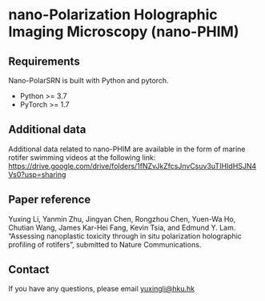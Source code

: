 # nano-Polarization Holographic Imaging Microscopy (nano-PHIM)

## Requirements
Nano-PolarSRN is built with Python and pytorch.

* Python >= 3.7
* PyTorch >= 1.7

## Additional data
Additional data related to nano-PHIM are available in the form of marine rotifer swimming videos at the following link: https://drive.google.com/drive/folders/1fNZvJkZfcsJnvCsuv3uTIHIdHSJN4Vs0?usp=sharing

## Paper reference
Yuxing Li, Yanmin Zhu, Jingyan Chen, Rongzhou Chen, Yuen-Wa Ho, Chutian Wang, James Kar-Hei Fang, Kevin Tsia, and Edmund Y. Lam.
“Assessing nanoplastic toxicity through in situ polarization holographic profiling of rotifers”, submitted to Nature Communications.

## Contact
If you have any questions, please email yuxingli@hku.hk
